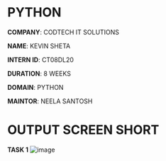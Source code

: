 # PYTHON

**COMPANY**: CODTECH IT SOLUTIONS

**NAME**: KEVIN SHETA

**INTERN ID**: CT08DL20

**DURATION**: 8 WEEKS

**DOMAIN**: PYTHON

**MAINTOR**: NEELA SANTOSH 


# OUTPUT SCREEN SHORT
**TASK 1**
![image](https://github.com/user-attachments/assets/75ff2ebd-5da8-45b9-8dc3-e32aaeeadc2a)


